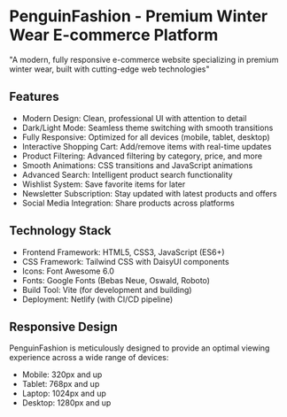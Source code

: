 # PenguinFashion - Premium Winter Wear E-commerce Platform

"A modern, fully responsive e-commerce website specializing in premium winter wear, built with cutting-edge web technologies"

## Features

- Modern Design: Clean, professional UI with attention to detail
- Dark/Light Mode: Seamless theme switching with smooth transitions
- Fully Responsive: Optimized for all devices (mobile, tablet, desktop)
- Interactive Shopping Cart: Add/remove items with real-time updates
- Product Filtering: Advanced filtering by category, price, and more
- Smooth Animations: CSS transitions and JavaScript animations
- Advanced Search: Intelligent product search functionality
- Wishlist System: Save favorite items for later
- Newsletter Subscription: Stay updated with latest products and offers
- Social Media Integration: Share products across platforms

## Technology Stack

- Frontend Framework: HTML5, CSS3, JavaScript (ES6+)
- CSS Framework: Tailwind CSS with DaisyUI components
- Icons: Font Awesome 6.0
- Fonts: Google Fonts (Bebas Neue, Oswald, Roboto)
- Build Tool: Vite (for development and building)
- Deployment: Netlify (with CI/CD pipeline)

## Responsive Design

PenguinFashion is meticulously designed to provide an optimal viewing experience across a wide range of devices:

- Mobile: 320px and up
- Tablet: 768px and up
- Laptop: 1024px and up
- Desktop: 1280px and up

